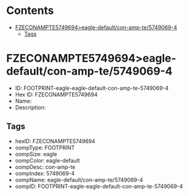 



Contents
========

* [FZECONAMPTE5749694>eagle-default/con-amp-te/5749069-4](#fzeconampte5749694eagle-defaultcon-amp-te5749069-4)
	* [Tags](#tags)

# FZECONAMPTE5749694>eagle-default/con-amp-te/5749069-4

- ID: FOOTPRINT-eagle-eagle-default-con-amp-te-5749069-4
- Hex ID: FZECONAMPTE5749694
- Name: 
- Description: 

## Tags

- hexID: FZECONAMPTE5749694
- oompType: FOOTPRINT
- oompSize: eagle
- oompColor: eagle-default
- oompDesc: con-amp-te
- oompIndex: 5749069-4
- oompName: eagle-default/con-amp-te/5749069-4
- oompID: FOOTPRINT-eagle-eagle-default-con-amp-te-5749069-4
